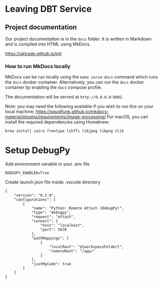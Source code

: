 # Leaving DBT Service

## Project documentation

Our project documentation is in the `docs` folder. It is written in Markdown and is compiled into HTML using MkDocs.

https://uktrade.github.io/jml

### How to run MkDocs locally

MkDocs can be run locally using the `make serve-docs` command which runs the `docs`
docker container. Alternatively, you can run the `docs` docker container by enabling the
`docs` compose profile.

The documentation will be served at `http://0.0.0.0:8002`.

Note: you may need the following available if you wish to run this on your local machine:
https://squidfunk.github.io/mkdocs-material/plugins/requirements/image-processing/
For macOS, you can install the required dependencies using Homebrew:
```
brew install cairo freetype libffi libjpeg libpng zlib
```
# Setup DebugPy

Add environment variable in your .env file

    DEBUGPY_ENABLED=True

Create launch.json file inside .vscode directory

    {
        "version": "0.2.0",
        "configurations": [
            {
                "name": "Python: Remote Attach (DebugPy)",
                "type": "debugpy",
                "request": "attach",
                "connect": {
                    "host": "localhost",
                    "port": 5678
                },
                "pathMappings": [
                    {
                        "localRoot": "${workspaceFolder}",
                        "remoteRoot": "/app/"
                    }
                ],
                "justMyCode": true
            }
        ]
    }

